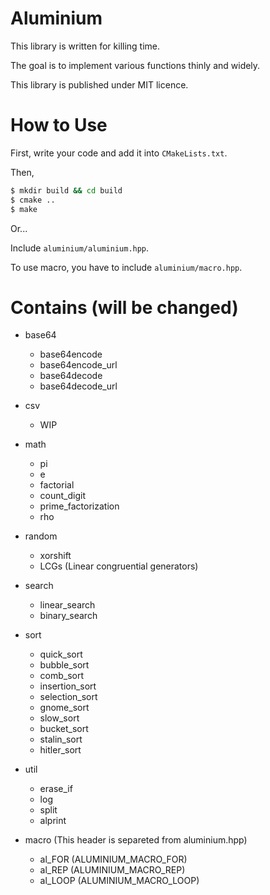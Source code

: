 # Aluminium

This library is written for killing time.

The goal is to implement various functions thinly and widely.

This library is published under MIT licence.

# How to Use

First, write your code and add it into `CMakeLists.txt`.

Then,

```bash
$ mkdir build && cd build
$ cmake ..
$ make
```

Or...

Include `aluminium/aluminium.hpp`.

To use macro, you have to include `aluminium/macro.hpp`.

# Contains (will be changed)

* base64
    * base64encode
    * base64encode_url
    * base64decode
    * base64decode_url

* csv
    * WIP

* math
    * pi
    * e
    * factorial
    * count_digit
    * prime_factorization
    * rho

* random
    * xorshift
    * LCGs (Linear congruential generators)

* search
    * linear_search
    * binary_search

* sort
    * quick_sort
    * bubble_sort
    * comb_sort
    * insertion_sort
    * selection_sort
    * gnome_sort
    * slow_sort
    * bucket_sort
    * stalin_sort
    * hitler_sort

* util
    * erase_if
    * log
    * split
    * alprint

* macro (This header is separeted from aluminium.hpp)
    * al_FOR (ALUMINIUM_MACRO_FOR)
    * al_REP (ALUMINIUM_MACRO_REP)
    * al_LOOP (ALUMINIUM_MACRO_LOOP)
